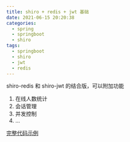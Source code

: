 ```yaml
---
title: shiro + redis + jwt 基础
date: 2021-06-15 20:20:38
categories:
  - spring
  - springboot
  - shiro
tags:
  - springboot
  - shiro
  - jwt
  - redis
---
```


shiro-redis 和 shiro-jwt 的结合版，可以附加功能

1. 在线人数统计
2. 会话管理
3. 并发控制
4. ...

[完整代码示例](https://github.com/idream68/spring-demo/tree/master/shiro_redis_token)
